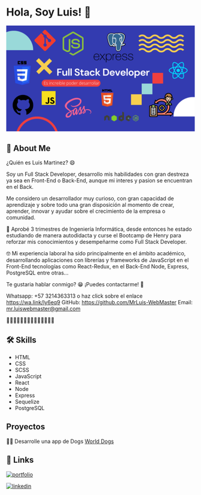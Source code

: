 
# Hola, Soy Luis! 👋


![Logo](image/Banner.png)


## 🚀 About Me
¿Quién es Luis Martinez? 😄

Soy un Full Stack Developer, desarrollo mis habilidades con gran destreza ya sea en Front-End o Back-End, aunque mi interes y pasion se encuentran en el Back.

Me considero un desarrollador muy curioso, con gran capacidad de aprendizaje y sobre todo una gran disposición al momento de crear, aprender, innovar y ayudar sobre el crecimiento de la empresa o comunidad.

📝 Aprobé 3 trimestres de Ingeniería Informática, desde entonces he estado estudiando de manera autodidacta y curse el Bootcamp de Henry para reforzar mis conocimientos y desempeñarme como Full Stack Developer.

🤓 Mi experiencia laboral ha sido principalmente en el ámbito académico, desarrollando aplicaciones con librerías y frameworks de JavaScript en el Front-End tecnologías como React-Redux, en el Back-End Node, Express, PostgreSQL entre otras...


Te gustaria hablar conmigo? 😁 ¡Puedes contactarme! 📱

Whatsapp: +57 3214363313 o haz click sobre el enlace https://wa.link/ly6eq9 
GitHub: https://github.com/MrLuis-WebMaster
Email: mr.luiswebmaster@gmail.com

👨‍💻👨‍💻👨‍💻👨‍💻👨‍💻👨‍💻👨‍💻


## 🛠 Skills
* HTML
* CSS
* SCSS
* JavaScript
* React
* Node
* Express
* Sequelize
* PostgreSQL




## Proyectos
👩‍💻 Desarrolle una app de Dogs <a href=https://github.com/MrLuis-WebMaster/PI-Dogs> World Dogs </a>




## 🔗 Links
[![portfolio](https://img.shields.io/badge/my_portfolio-000?style=for-the-badge&logo=ko-fi&logoColor=white)](https://mrluismartinez.site/)

[![linkedin](https://img.shields.io/badge/linkedin-0A66C2?style=for-the-badge&logo=linkedin&logoColor=white)](https://www.linkedin.com/in/luis-martinez-617517217/)

